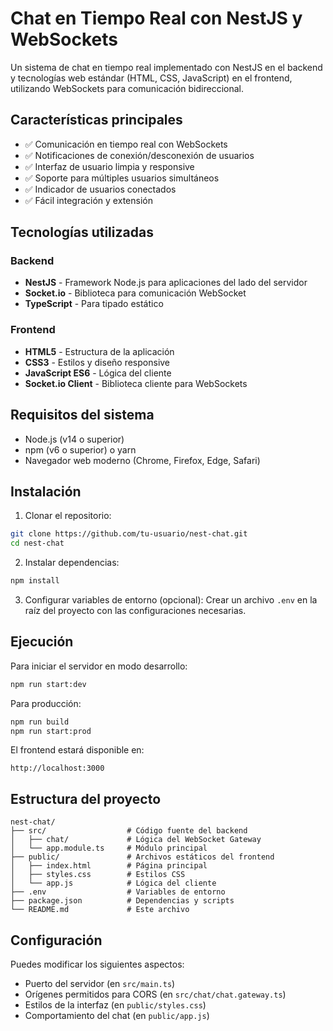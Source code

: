 # Chat en Tiempo Real con NestJS y WebSockets

Un sistema de chat en tiempo real implementado con NestJS en el backend y tecnologías web estándar (HTML, CSS, JavaScript) en el frontend, utilizando WebSockets para comunicación bidireccional.

## Características principales

- ✅ Comunicación en tiempo real con WebSockets
- ✅ Notificaciones de conexión/desconexión de usuarios
- ✅ Interfaz de usuario limpia y responsive
- ✅ Soporte para múltiples usuarios simultáneos
- ✅ Indicador de usuarios conectados
- ✅ Fácil integración y extensión

## Tecnologías utilizadas

### Backend
- **NestJS** - Framework Node.js para aplicaciones del lado del servidor
- **Socket.io** - Biblioteca para comunicación WebSocket
- **TypeScript** - Para tipado estático

### Frontend
- **HTML5** - Estructura de la aplicación
- **CSS3** - Estilos y diseño responsive
- **JavaScript ES6** - Lógica del cliente
- **Socket.io Client** - Biblioteca cliente para WebSockets

## Requisitos del sistema

- Node.js (v14 o superior)
- npm (v6 o superior) o yarn
- Navegador web moderno (Chrome, Firefox, Edge, Safari)

## Instalación

1. Clonar el repositorio:
```bash
git clone https://github.com/tu-usuario/nest-chat.git
cd nest-chat
```

2. Instalar dependencias:
```bash
npm install
```

3. Configurar variables de entorno (opcional):
Crear un archivo `.env` en la raíz del proyecto con las configuraciones necesarias.

## Ejecución

Para iniciar el servidor en modo desarrollo:
```bash
npm run start:dev
```

Para producción:
```bash
npm run build
npm run start:prod
```

El frontend estará disponible en:
```
http://localhost:3000
```

## Estructura del proyecto

```
nest-chat/
├── src/                  # Código fuente del backend
│   ├── chat/             # Lógica del WebSocket Gateway
│   └── app.module.ts     # Módulo principal
├── public/               # Archivos estáticos del frontend
│   ├── index.html        # Página principal
│   ├── styles.css        # Estilos CSS
│   └── app.js            # Lógica del cliente
├── .env                  # Variables de entorno
├── package.json          # Dependencias y scripts
└── README.md             # Este archivo
```

## Configuración

Puedes modificar los siguientes aspectos:

- Puerto del servidor (en `src/main.ts`)
- Orígenes permitidos para CORS (en `src/chat/chat.gateway.ts`)
- Estilos de la interfaz (en `public/styles.css`)
- Comportamiento del chat (en `public/app.js`)



